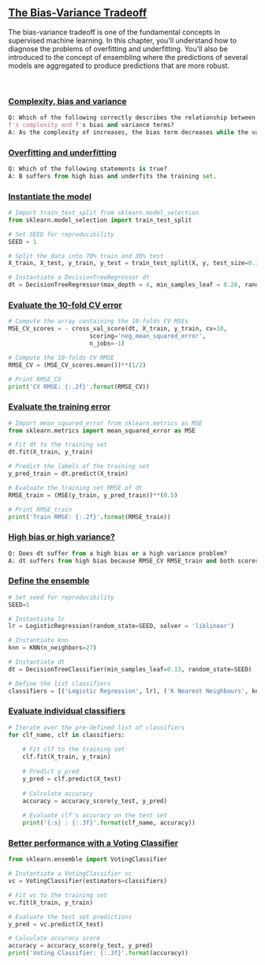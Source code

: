 ## [The Bias-Variance Tradeoff](https://campus.datacamp.com/courses/machine-learning-with-tree-based-models-in-python/the-bias-variance-tradeoff)

The bias-variance tradeoff is one of the fundamental concepts in supervised machine learning. In this chapter, you'll understand how to diagnose the problems of overfitting and underfitting. You'll also be introduced to the concept of ensembling where the predictions of several models are aggregated to produce predictions that are more robust.

<br>

### [Complexity, bias and variance](https://campus.datacamp.com/courses/machine-learning-with-tree-based-models-in-python/the-bias-variance-tradeoff?ex=2)

```Python
Q: Which of the following correctly describes the relationship between
f's complexity and f's bias and variance terms?
A: As the complexity of increases, the bias term decreases while the variance term increases
```

### [Overfitting and underfitting](https://campus.datacamp.com/courses/machine-learning-with-tree-based-models-in-python/the-bias-variance-tradeoff?ex=3)

```Python
Q: Which of the following statements is true?
A: B suffers from high bias and underfits the training set.
```

### [Instantiate the model](https://campus.datacamp.com/courses/machine-learning-with-tree-based-models-in-python/the-bias-variance-tradeoff?ex=5)

```Python
# Import train_test_split from sklearn.model_selection
from sklearn.model_selection import train_test_split

# Set SEED for reproducibility
SEED = 1

# Split the data into 70% train and 30% test
X_train, X_test, y_train, y_test = train_test_split(X, y, test_size=0.3, random_state=SEED)

# Instantiate a DecisionTreeRegressor dt
dt = DecisionTreeRegressor(max_depth = 4, min_samples_leaf = 0.26, random_state=SEED)
```

### [Evaluate the 10-fold CV error](https://campus.datacamp.com/courses/machine-learning-with-tree-based-models-in-python/the-bias-variance-tradeoff?ex=6)

```Python
# Compute the array containing the 10-folds CV MSEs
MSE_CV_scores = - cross_val_score(dt, X_train, y_train, cv=10, 
                       scoring='neg_mean_squared_error',
                       n_jobs=-1)

# Compute the 10-folds CV RMSE
RMSE_CV = (MSE_CV_scores.mean())**(1/2)

# Print RMSE_CV
print('CV RMSE: {:.2f}'.format(RMSE_CV))
```

### [Evaluate the training error](https://campus.datacamp.com/courses/machine-learning-with-tree-based-models-in-python/the-bias-variance-tradeoff?ex=7)

```Python
# Import mean_squared_error from sklearn.metrics as MSE
from sklearn.metrics import mean_squared_error as MSE

# Fit dt to the training set
dt.fit(X_train, y_train)

# Predict the labels of the training set
y_pred_train = dt.predict(X_train)

# Evaluate the training set RMSE of dt
RMSE_train = (MSE(y_train, y_pred_train))**(0.5)

# Print RMSE_train
print('Train RMSE: {:.2f}'.format(RMSE_train))
```

### [High bias or high variance?](https://campus.datacamp.com/courses/machine-learning-with-tree-based-models-in-python/the-bias-variance-tradeoff?ex=8)

```Python
Q: Does dt suffer from a high bias or a high variance problem?
A: dt suffers from high bias because RMSE_CV RMSE_train and both scores are greater than baseline_RMSE.
```

### [Define the ensemble](https://campus.datacamp.com/courses/machine-learning-with-tree-based-models-in-python/the-bias-variance-tradeoff?ex=10)

```Python
# Set seed for reproducibility
SEED=1

# Instantiate lr
lr = LogisticRegression(random_state=SEED, solver = 'liblinear')

# Instantiate knn
knn = KNN(n_neighbors=27)

# Instantiate dt
dt = DecisionTreeClassifier(min_samples_leaf=0.13, random_state=SEED)

# Define the list classifiers
classifiers = [('Logistic Regression', lr), ('K Nearest Neighbours', knn), ('Classification Tree', dt)]
```

### [Evaluate individual classifiers](https://campus.datacamp.com/courses/machine-learning-with-tree-based-models-in-python/the-bias-variance-tradeoff?ex=11)

```Python
# Iterate over the pre-defined list of classifiers
for clf_name, clf in classifiers:    
 
    # Fit clf to the training set
    clf.fit(X_train, y_train)    
   
    # Predict y_pred
    y_pred = clf.predict(X_test)
    
    # Calculate accuracy
    accuracy = accuracy_score(y_test, y_pred)
   
    # Evaluate clf's accuracy on the test set
    print('{:s} : {:.3f}'.format(clf_name, accuracy))
```

### [Better performance with a Voting Classifier](https://campus.datacamp.com/courses/machine-learning-with-tree-based-models-in-python/the-bias-variance-tradeoff?ex=12)

```Python
from sklearn.ensemble import VotingClassifier

# Instantiate a VotingClassifier vc
vc = VotingClassifier(estimators=classifiers)     

# Fit vc to the training set
vc.fit(X_train, y_train)

# Evaluate the test set predictions
y_pred = vc.predict(X_test)

# Calculate accuracy score
accuracy = accuracy_score(y_test, y_pred)
print('Voting Classifier: {:.3f}'.format(accuracy))
```